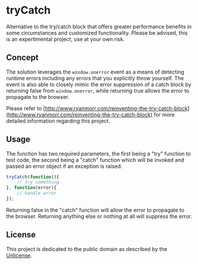 # tryCatch

Alternative to the try/catch block that offers greater performance benefits in some circumstances and customized functionality. Please be advised, this is an expertimental project, use at your own risk.

## Concept

The solution leverages the `window.onerror` event as a means of detecting runtime errors including any errors that you explicitly throw yourself. The event is also able to closely mimic the error suppression of a catch block by returning false from `window.onerror`, while returning true allows the error to propagate to the browser.

Please refer to [http://www.ryanmorr.com/reinventing-the-try-catch-block](http://www.ryanmorr.com/reinventing-the-try-catch-block) for more detailed information regarding this project.

## Usage

The function has two required parameters, the first being a "try" function to test code, the second being a "catch" function which will be invoked and passed an error object if an exception is raised.

```javascript
tryCatch(function(){
	// try something   
}, function(error){
	// handle error
});
```
	
Returning false in the "catch" function will allow the error to propagate to the browser. Returning anything else or nothing at all will suppress the error.

## License

This project is dedicated to the public domain as described by the [Unlicense](http://unlicense.org/).
